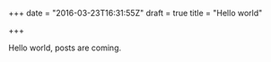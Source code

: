 +++
date = "2016-03-23T16:31:55Z"
draft = true
title = "Hello world"

+++

Hello world, posts are coming.

